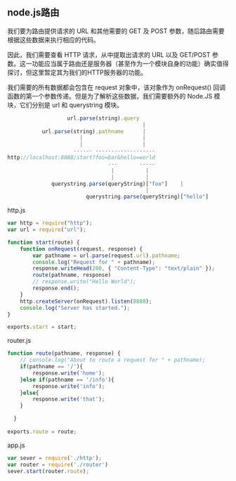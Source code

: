 ## node.js路由

我们要为路由提供请求的 URL 和其他需要的 GET 及 POST 参数，随后路由需要根据这些数据来执行相应的代码。

因此，我们需要查看 HTTP 请求，从中提取出请求的 URL 以及 GET/POST 参数。这一功能应当属于路由还是服务器（甚至作为一个模块自身的功能）确实值得探讨，但这里暂定其为我们的HTTP服务器的功能。

我们需要的所有数据都会包含在 request 对象中，该对象作为 onRequest() 回调函数的第一个参数传递。但是为了解析这些数据，我们需要额外的 Node.JS 模块，它们分别是 url 和 querystring 模块。

```js
                   url.parse(string).query
                                           |
           url.parse(string).pathname      |
                       |                   |
                       |                   |
                     ------ -------------------
http://localhost:8888/start?foo=bar&hello=world
                                ---       -----
                                 |          |
                                 |          |
              querystring.parse(queryString)["foo"]    |
                                            |
                         querystring.parse(queryString)["hello"]
```



http.js

```js
var http = require("http");
var url = require("url");

function start(route) {
	function onRequest(request, response) {
		var pathname = url.parse(request.url).pathname;
		console.log("Request for " + pathname);
		response.writeHead(200, { "Content-Type": "text/plain" });
		route(pathname, response)
		// response.write("Hello World");
		response.end();
	}
	http.createServer(onRequest).listen(8888);
	console.log("Server has started.");
}

exports.start = start;
```

router.js

```js
function route(pathname, response) {
    // console.log("About to route a request for " + pathname);
    if(pathname == '/'){
        response.write('home');
    }else if(pathname == '/info'){
        response.write('info');
    }else{
        response.write('that');
    }

  }
   
exports.route = route;
```

app.js

```js
var sever = require('./http');
var router = require('./router')
sever.start(router.route);
```


